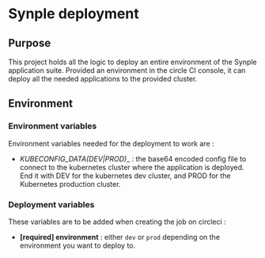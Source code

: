 # Synple deployment

## Purpose

This project holds all the logic to deploy an entire environment of the Synple application suite. Provided an environment in the circle CI console, it can deploy all the needed applications to the provided cluster.

## Environment

### Environment variables

Environment variables needed for the deployment to work are :
* __KUBECONFIG_DATA_(DEV|PROD)__ : the base64 encoded config file to connect to the kubernetes cluster where the application is deployed. End it with DEV for the kubernetes dev cluster, and PROD for the Kubernetes production cluster.

### Deployment variables

These variables are to be added when creating the job on circleci :
* __[required] environment__ : either `dev` or `prod` depending on the environment you want to deploy to.
